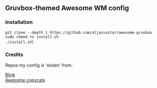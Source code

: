 ## Gruvbox-themed Awesome WM config

### Installation

`git clone --depth 1 https://github.com/aljazsustar/awesome-gruvbox`\
`sudo chmod +x install.sh`\
`./install.sh`\

### Credits

Repos my config is 'stolen' from:

[Blink](https://github.com/BlingCorp/bling)\
[Awesome copycats](https://github.com/lcpz/awesome-copycats)

